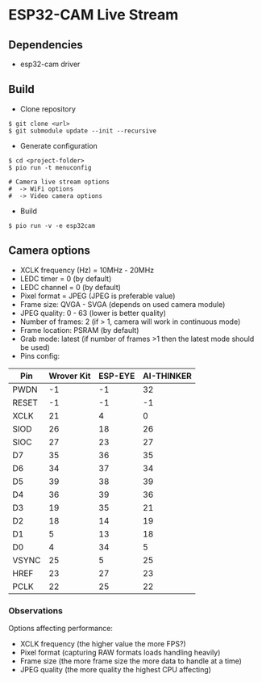 # ESP32-CAM Live Stream

## Dependencies

* esp32-cam driver

## Build

* Clone repository
```shell
$ git clone <url>
$ git submodule update --init --recursive
```
* Generate configuration

```shell
$ cd <project-folder>
$ pio run -t menuconfig

# Camera live stream options
#  -> WiFi options
#  -> Video camera options
```

* Build

```shell
$ pio run -v -e esp32cam
```

## Camera options

* XCLK frequency (Hz) = 10MHz - 20MHz 
* LEDC timer = 0 (by default)
* LEDC channel = 0 (by default)
* Pixel format = JPEG (JPEG is preferable value)
* Frame size: QVGA - SVGA (depends on used camera module)
* JPEG quality: 0 - 63 (lower is better quality)
* Number of frames: 2 (if > 1, camera will work in continuous mode)
* Frame location: PSRAM (by default)
* Grab mode: latest (if number of frames >1 then the latest mode should be used)
* Pins config:

| Pin   | Wrover Kit | ESP-EYE | AI-THINKER |
|-------|------------|---------|------------|
| PWDN  | -1         | -1      | 32         |
| RESET | -1         | -1      | -1         |
| XCLK  | 21         | 4       | 0          |
| SIOD  | 26         | 18      | 26         |
| SIOC  | 27         | 23      | 27         |
| D7    | 35         | 36      | 35         |
| D6    | 34         | 37      | 34         |
| D5    | 39         | 38      | 39         |
| D4    | 36         | 39      | 36         |
| D3    | 19         | 35      | 21         |
| D2    | 18         | 14      | 19         |
| D1    | 5          | 13      | 18         |
| D0    | 4          | 34      | 5          |
| VSYNC | 25         | 5       | 25         |
| HREF  | 23         | 27      | 23         |
| PCLK  | 22         | 25      | 22         |

### Observations

Options affecting performance:
* XCLK frequency (the higher value the more FPS?)
* Pixel format (capturing RAW formats loads handling heavily)
* Frame size (the more frame size the more data to handle at a time)
* JPEG quality (the more quality the highest CPU affecting)

